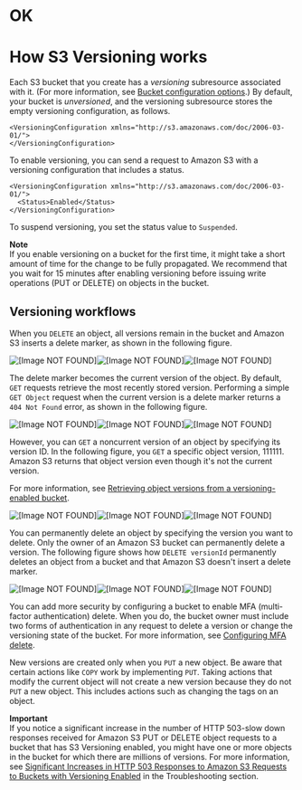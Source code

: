 # OK

# How S3 Versioning works<a name="versioning-workflows"></a>

Each S3 bucket that you create has a *versioning* subresource associated with it\. \(For more information, see [Bucket configuration options](UsingBucket.md#bucket-config-options-intro)\.\) By default, your bucket is *unversioned*, and the versioning subresource stores the empty versioning configuration, as follows\.

```
<VersioningConfiguration xmlns="http://s3.amazonaws.com/doc/2006-03-01/"> 
</VersioningConfiguration>
```

To enable versioning, you can send a request to Amazon S3 with a versioning configuration that includes a status\. 

```
<VersioningConfiguration xmlns="http://s3.amazonaws.com/doc/2006-03-01/"> 
  <Status>Enabled</Status> 
</VersioningConfiguration>
```

To suspend versioning, you set the status value to `Suspended`\.

**Note**  
 If you enable versioning on a bucket for the first time, it might take a short amount of time for the change to be fully propagated\. We recommend that you wait for 15 minutes after enabling versioning before issuing write operations \(PUT or DELETE\) on objects in the bucket\. 


## Versioning workflows<a name="versioning-workflows-examples"></a>


When you `DELETE` an object, all versions remain in the bucket and Amazon S3 inserts a delete marker, as shown in the following figure\.

![\[Image NOT FOUND\]](http://docs.aws.amazon.com/AmazonS3/latest/userguide/images/versioning_DELETE_versioningEnabled.png)![\[Image NOT FOUND\]](http://docs.aws.amazon.com/AmazonS3/latest/userguide/)![\[Image NOT FOUND\]](http://docs.aws.amazon.com/AmazonS3/latest/userguide/)

The delete marker becomes the current version of the object\. By default, `GET` requests retrieve the most recently stored version\. Performing a simple `GET Object` request when the current version is a delete marker returns a `404 Not Found` error, as shown in the following figure\.

![\[Image NOT FOUND\]](http://docs.aws.amazon.com/AmazonS3/latest/userguide/images/versioning_DELETE_NoObjectFound2.png)![\[Image NOT FOUND\]](http://docs.aws.amazon.com/AmazonS3/latest/userguide/)![\[Image NOT FOUND\]](http://docs.aws.amazon.com/AmazonS3/latest/userguide/)

However, you can `GET` a noncurrent version of an object by specifying its version ID\. In the following figure, you `GET` a specific object version, 111111\. Amazon S3 returns that object version even though it's not the current version\.

For more information, see [Retrieving object versions from a versioning\-enabled bucket](RetrievingObjectVersions.md)\.

![\[Image NOT FOUND\]](http://docs.aws.amazon.com/AmazonS3/latest/userguide/images/versioning_GET_Versioned3.png)![\[Image NOT FOUND\]](http://docs.aws.amazon.com/AmazonS3/latest/userguide/)![\[Image NOT FOUND\]](http://docs.aws.amazon.com/AmazonS3/latest/userguide/)

You can permanently delete an object by specifying the version you want to delete\. Only the owner of an Amazon S3 bucket can permanently delete a version\. The following figure shows how `DELETE versionId` permanently deletes an object from a bucket and that Amazon S3 doesn't insert a delete marker\.

![\[Image NOT FOUND\]](http://docs.aws.amazon.com/AmazonS3/latest/userguide/images/versioning_DELETE_versioningEnabled2.png)![\[Image NOT FOUND\]](http://docs.aws.amazon.com/AmazonS3/latest/userguide/)![\[Image NOT FOUND\]](http://docs.aws.amazon.com/AmazonS3/latest/userguide/)

You can add more security by configuring a bucket to enable MFA \(multi\-factor authentication\) delete\. When you do, the bucket owner must include two forms of authentication in any request to delete a version or change the versioning state of the bucket\. For more information, see [Configuring MFA delete](MultiFactorAuthenticationDelete.md)\.

 New versions are created only when you `PUT` a new object\. Be aware that certain actions like `COPY` work by implementing `PUT`\. Taking actions that modify the current object will not create a new version because they do not `PUT` a new object\. This includes actions such as changing the tags on an object\. 

**Important**  
If you notice a significant increase in the number of HTTP 503\-slow down responses received for Amazon S3 PUT or DELETE object requests to a bucket that has S3 Versioning enabled, you might have one or more objects in the bucket for which there are millions of versions\. For more information, see [Significant Increases in HTTP 503 Responses to Amazon S3 Requests to Buckets with Versioning Enabled](troubleshooting-by-symptom.md#troubleshooting-by-symptom-increase-503-reponses) in the Troubleshooting section\.
